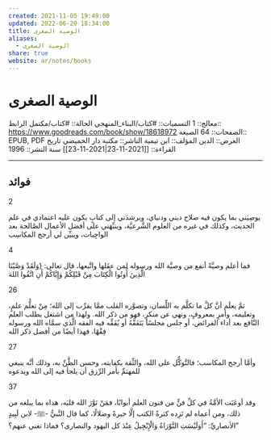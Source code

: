 ```yaml
---
created: 2021-11-05 19:49:00
updated: 2022-06-20 18:34:00
title: الوصية الصغرى
aliases:
  - الوصية الصغرى
share: true
website: ar/notes/books
---
```


# الوصية الصغرى

معالج:: 1
التسميات:: #كتاب/البناء_المنهجي
الحالة:: #كتاب/مكتمل
الرابط:: <https://www.goodreads.com/book/show/18618972>
الصفحات:: 64
الصيغة:: EPUB, PDF
الغرض:: الدين
المؤلف:: ابن تيمية
الناشر:: مكتبة دار الحميضي
تاريخ القراءة:: [[2021-11-23|2021-11-23]]
سنة النشر:: 1996

---

## فوائد

2

يوصِيَني بما يكون فيه صلاح ديني ودنياي، ويرشدَني إلى كتابٍ يكون عليه اعتمادي في علم الحديث، وكذلك في غيره من العلوم الشَّرعيَّة، وينبِّهَني على أفضل الأعمال الصَّالحة بعد الواجِبات، ويبيِّن لي أرجح المكاسِب

4

فما أعلم وصيَّةً أنفع من وصيَّة الله ورسوله لمن عقَلها واتَّبعها، قال تعالى: {وَلَقَدْ وَصَّيْنَا الَّذِينَ أُوتُوا الْكِتَابَ مِنْ قَبْلِكُمْ وَإِيَّاكُمْ أَنِ اتَّقُوا اللهَ

26

ثمَّ يعلَم أنَّ كلَّ ما تكلَّم به اللِّسان، وتصوَّره القلب ممَّا يقرِّب إلى الله؛ مِنْ تعلُّم علمٍ، وتعليمه، وأمرٍ بمعروفٍ، ونهي عن منكرٍ، فهو من ذكر الله. ولهذا من اشتغل بطلب العلم النَّافع بعد أداء الفرائض، أو جلس مجلسًا يَتَفَقَّهُ أو يُفَقِّه فيه الفقه الَّذي سمَّاه الله ورسوله فِقْهًا، فهذا أيضًا من أفضل ذكر الله

27

وأمَّا أرجح المكاسب؛ فالتَّوكُّل على الله، والثِّقة بكفايته، وحسن الظَّنِّ به، وذلك أنَّه ينبغي للمهتمِّ بأمر الرِّزق أن يلجأ فيه إلى الله ويدعوه

37

وقد أوعَبَت الأمَّةُ في كلِّ فنٍّ من فنون العلم أبوابًا، فمَنْ نَوَّرَ الله قلبَه، هداه بما يبلغه من ذلك، ومن أعماه لم تَزِده كثرةُ الكتب إلَّا حيرةً وضلالًا، كما قال النَّبيُّ -ﷺ- لابن لَبِيدٍ الأنصاريِّ: “أَوَلَيْسَتِ التَّوْرَاةُ وَالْإِنْجِيلُ عِنْدَ كل اليهود والنصارى؟ فماذا تغني عنهم؟”

